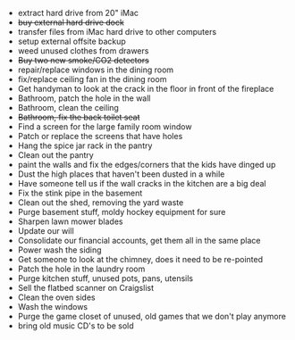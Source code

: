 * extract hard drive from 20" iMac
* ~~buy external hard drive dock~~
* transfer files from iMac hard drive to other computers
* setup external offsite backup
* weed unused clothes from drawers
* ~~Buy two new smoke/CO2 detectors~~
* repair/replace windows in the dining room
* fix/replace ceiling fan in the dining room
* Get handyman to look at the crack in the floor in front of the fireplace
* Bathroom, patch the hole in the wall
* Bathroom, clean the ceiling 
* ~~Bathroom, fix the back toilet seat~~
* Find a screen for the large family room window
* Patch or replace the screens that have holes
* Hang the spice jar rack in the pantry
* Clean out the pantry
* paint the walls and fix the edges/corners that the kids have dinged up
* Dust the high places that haven't been dusted in a while
* Have someone tell us if the wall cracks in the kitchen are a big deal
* Fix the stink pipe in the basement
* Clean out the shed, removing the yard waste
* Purge basement stuff, moldy hockey equipment for sure
* Sharpen lawn mower blades
* Update our will
* Consolidate our financial accounts, get them all in the same place
* Power wash the siding
* Get someone to look at the chimney, does it need to be re-pointed
* Patch the hole in the laundry room
* Purge kitchen stuff, unused pots, pans, utensils
* Sell the flatbed scanner on Craigslist
* Clean the oven sides
* Wash the windows
* Purge the game closet of unused, old games that we don't play anymore
* bring old music CD's to be sold
